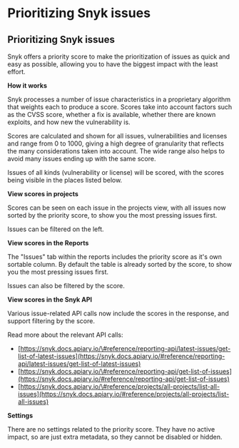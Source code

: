 # Prioritizing Snyk issues

##  Prioritizing Snyk issues

Snyk offers a priority score to make the prioritization of issues as quick and easy as possible, allowing you to have the biggest impact with the least effort.

**How it works**

Snyk processes a number of issue characteristics in a proprietary algorithm that weights each to produce a score. Scores take into account factors such as the CVSS score, whether a fix is available, whether there are known exploits, and how new the vulnerability is.

Scores are calculated and shown for all issues, vulnerabilities and licenses and range from 0 to 1000, giving a high degree of granularity that reflects the many considerations taken into account. The wide range also helps to avoid many issues ending up with the same score.

Issues of all kinds \(vulnerability or license\) will be scored, with the scores being visible in the places listed below.

**View scores in projects**

Scores can be seen on each issue in the projects view, with all issues now sorted by the priority score, to show you the most pressing issues first.

Issues can be filtered on the left.

**View scores in the Reports**

The "Issues" tab within the reports includes the priority score as it's own sortable column. By default the table is already sorted by the score, to show you the most pressing issues first.

Issues can also be filtered by the score.

**View scores in the Snyk API**

Various issue-related API calls now include the scores in the response, and support filtering by the score.

Read more about the relevant API calls:

* [https://snyk.docs.apiary.io/\#reference/reporting-api/latest-issues/get-list-of-latest-issues](https://snyk.docs.apiary.io/#reference/reporting-api/latest-issues/get-list-of-latest-issues)
* [https://snyk.docs.apiary.io/\#reference/reporting-api/get-list-of-issues](https://snyk.docs.apiary.io/#reference/reporting-api/get-list-of-issues)
* [https://snyk.docs.apiary.io/\#reference/projects/all-projects/list-all-issues](https://snyk.docs.apiary.io/#reference/projects/all-projects/list-all-issues)

**Settings**

There are no settings related to the priority score. They have no active impact, so are just extra metadata, so they cannot be disabled or hidden.  


